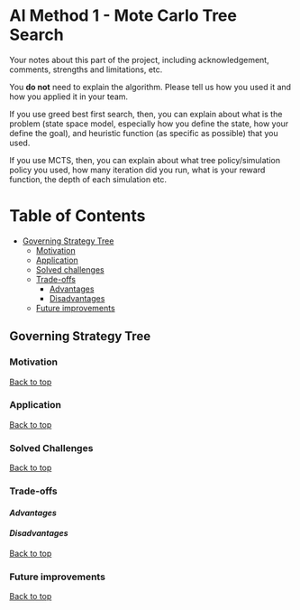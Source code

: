 # AI Method 1 - Mote Carlo Tree Search

Your notes about this part of the project, including acknowledgement, comments, strengths and limitations, etc.

You **do not** need to explain the algorithm. Please tell us how you used it and how you applied it in your team.

If you use greed best first search, then, you can explain about what is the problem (state space model, especially how you define the state, how your define the goal), and heuristic function (as specific as possible) that you used. 

If you use MCTS, then, you can explain about what tree policy/simulation policy you used, how many iteration did you run, what is your reward function, the depth of each simulation etc.

# Table of Contents
- [Governing Strategy Tree](#governing-strategy-tree)
  * [Motivation](#motivation)
  * [Application](#application)
  * [Solved challenges](#solved-challenges)
  * [Trade-offs](#trade-offs)     
     - [Advantages](#advantages)
     - [Disadvantages](#disadvantages)
  * [Future improvements](#future-improvements)

## Governing Strategy Tree  

### Motivation  


[Back to top](#table-of-contents)


### Application  

[Back to top](#table-of-contents)

### Solved Challenges

[Back to top](#table-of-contents)


### Trade-offs  
#### *Advantages*  


#### *Disadvantages*

[Back to top](#table-of-contents)

### Future improvements  

[Back to top](#table-of-contents)
